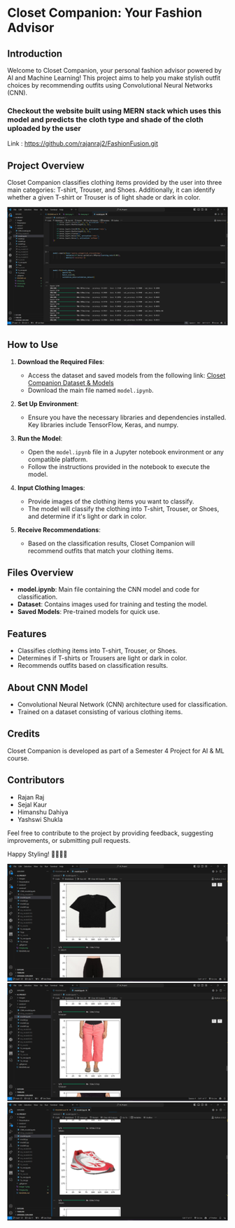 # Closet Companion: Your Fashion Advisor

## Introduction
Welcome to Closet Companion, your personal fashion advisor powered by AI and Machine Learning! This project aims to help you make stylish outfit choices by recommending outfits using Convolutional Neural Networks (CNN). 

### Checkout the website built using MERN stack which uses this model and predicts the cloth type and shade of the cloth uploaded by the user
Link : https://github.com/rajanraj2/FashionFusion.git

## Project Overview
Closet Companion classifies clothing items provided by the user into three main categories: T-shirt, Trouser, and Shoes. Additionally, it can identify whether a given T-shirt or Trouser is of light shade or dark in color.

![alt text](home.png)

## How to Use
1. **Download the Required Files**: 
    - Access the dataset and saved models from the following link: [Closet Companion Dataset & Models](https://drive.google.com/drive/folders/1RMxT-2Z1sRG99Cbcj0G7bb17v1hs8Z85?usp=sharing)
    - Download the main file named `model.ipynb`.

2. **Set Up Environment**:
    - Ensure you have the necessary libraries and dependencies installed. Key libraries include TensorFlow, Keras, and numpy.

3. **Run the Model**:
    - Open the `model.ipynb` file in a Jupyter notebook environment or any compatible platform.
    - Follow the instructions provided in the notebook to execute the model.
    
4. **Input Clothing Images**:
    - Provide images of the clothing items you want to classify.
    - The model will classify the clothing into T-shirt, Trouser, or Shoes, and determine if it's light or dark in color.
    
5. **Receive Recommendations**:
    - Based on the classification results, Closet Companion will recommend outfits that match your clothing items.

## Files Overview
- **model.ipynb**: Main file containing the CNN model and code for classification.
- **Dataset**: Contains images used for training and testing the model.
- **Saved Models**: Pre-trained models for quick use.

## Features
- Classifies clothing items into T-shirt, Trouser, or Shoes.
- Determines if T-shirts or Trousers are light or dark in color.
- Recommends outfits based on classification results.

## About CNN Model
- Convolutional Neural Network (CNN) architecture used for classification.
- Trained on a dataset consisting of various clothing items.

## Credits
Closet Companion is developed as part of a Semester 4 Project for AI & ML course.

## Contributors
- Rajan Raj
- Sejal Kaur
- Himanshu Dahiya
- Yashswi Shukla 

Feel free to contribute to the project by providing feedback, suggesting improvements, or submitting pull requests.

Happy Styling! 🎉👕👖👟

![alt text](tshirt.png)
![alt text](trouser.png)
![alt text](shoes.png)
